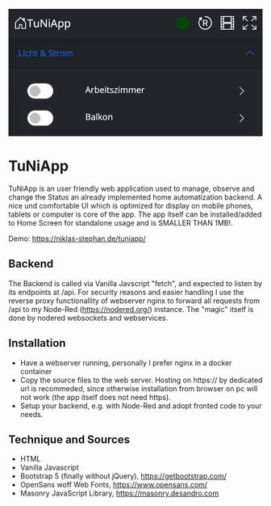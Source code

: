 ![Alt text](TuNiApp_1000.png?raw=true "TuNiApp")

# TuNiApp
TuNiApp is an user friendly web application used to manage, observe and change the Status an already implemented home automatization backend.
A nice und comfortable UI which is optimized for display on mobile phones, tablets or computer is core of the app.
The app itself can be installed/added to Home Screen for standalone usage and is SMALLER THAN 1MB!.

Demo: https://niklas-stephan.de/tuniapp/

## Backend
The Backend is called via Vanilla Javscript "fetch", and expected to listen by its endpoints at /api. For security reasons and easier handling I use the reverse proxy functionallity of webserver nginx to forward all requests from /api to my Node-Red (https://nodered.org/) instance. The "magic" itself is done by nodered websockets and webservices.


## Installation
- Have a webserver running, personally I prefer nginx in a docker container
- Copy the source files to the web server. Hosting on https:// by dedicated url is recommeded, since otherwise installation from browser on pc will not work (the app itself does not need https).
- Setup your backend, e.g. with Node-Red and adopt fronted code to your needs.


## Technique and Sources
- HTML
- Vanilla Javascript
- Bootstrap 5 (finally without jQuery), https://getbootstrap.com/
- OpenSans woff Web Fonts, https://www.opensans.com/
- Masonry JavaScript Library, https://masonry.desandro.com